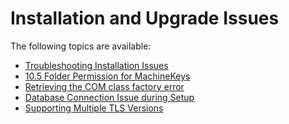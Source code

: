 [title]: # (Installation and Upgrade Issues)
[tags]: # (help, overview)
[priority]: # (1)
# Installation and Upgrade Issues

The following topics are available:

* [Troubleshooting Installation Issues](ts-install.md)
* [10.5 Folder Permission for MachineKeys](10-5-machinekeys.md)
* [Retrieving the COM class factory error](retrieving-the-com-class-factory-for-component-with-clsid.md)
* [Database Connection Issue during Setup](db-connect.md)
* [Supporting Multiple TLS Versions](multiple-tls.md)
